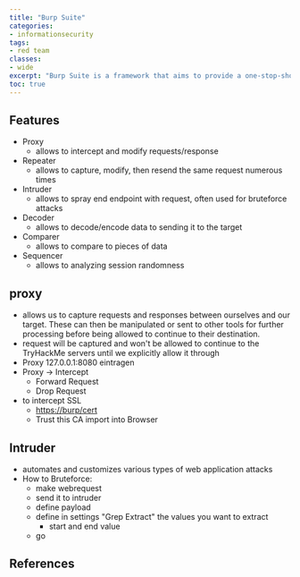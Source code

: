```yaml
---
title: "Burp Suite"
categories: 
- informationsecurity
tags:
- red team
classes: 
- wide
excerpt: "Burp Suite is a framework that aims to provide a one-stop-shop for web application penetration testing" 
toc: true
--- 
```

## Features

* Proxy
  * allows to intercept and modify requests/response
* Repeater
  * allows to capture, modify, then resend the same request numerous times
* Intruder
  * allows to spray end endpoint with request, often used for bruteforce attacks
* Decoder
  * allows to decode/encode data to sending it to the target
* Comparer
  * allows to compare to pieces of data
* Sequencer
  * allows to analyzing session randomness

## proxy

* allows us to capture requests and responses between ourselves and our target. These can then be manipulated or sent to other tools for further processing before being allowed to continue to their destination.
* request will be captured and won't be allowed to continue to the TryHackMe servers until we explicitly allow it through
* Proxy 127.0.0.1:8080 eintragen
* Proxy -> Intercept
  * Forward Request
  * Drop Request
* to intercept SSL
  * <https://burp/cert>
  * Trust this CA import into Browser
  
## Intruder

* automates and customizes various types of web application attacks
* How to Bruteforce:
  * make webrequest
  * send it to intruder
  * define payload
  * define in settings "Grep Extract" the values you want to extract
    * start and end value
  * go

## References

[def]: https://portswigger.net/burp/documentation/desktop/testing-workflow/authentication-mechanisms/brute-forcing-logins